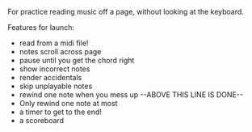 For practice reading music off a page, without looking at the keyboard.

Features for launch:
- read from a midi file!
- notes scroll across page
- pause until you get the chord right
- show incorrect notes
- render accidentals
- skip unplayable notes
- rewind one note when you mess up
--ABOVE THIS LINE IS DONE--
- Only rewind one note at most
- a timer to get to the end!
- a scoreboard
